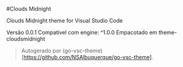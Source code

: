 #Clouds Midnight

Clouds Midnight theme for Visual Studio Code

Versão 0.0.1
Compatível com engine: ^1.0.0
Empacotado em theme-cloudsmidnight

> Autogerado por (go-vsc-theme)[https://github.com/NSAlbuquerque/go-vsc-theme].